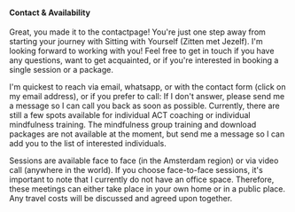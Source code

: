 #### Contact & Availability

Great, you made it to the contactpage! You're just one step away from starting your journey with Sitting with Yourself (Zitten met Jezelf). I'm looking forward to working with you! Feel free to get in touch if you have any questions, want to get acquainted, or if you're interested in booking a single session or a package.

I'm quickest to reach via email, whatsapp, or with the contact form (click on my email address), or if you prefer to call: If I don't answer, please send me a message so I can call you back as soon as possible.
Currently, there are still a few spots available for individual ACT coaching or individual mindfulness training. The mindfulness group training and download packages are not available at the moment, but send me a message so I can add you to the list of interested individuals.

Sessions are available face to face (in the Amsterdam region) or via video call (anywhere in the world). If you choose face-to-face sessions, it's important to note that I currently do not have an office space. Therefore, these meetings can either take place in your own home or in a public place. Any travel costs will be discussed and agreed upon together. 
